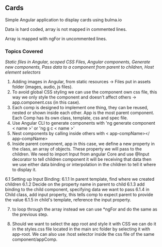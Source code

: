 ## Cards

Simple Angular application to display cards using bulma.io

Data is hard coded, array is not mapped in commented lines.

Array is mapped with ngFor in uncommented lines.

### Topics Covered

_Static files in Angular, scoped CSS Files, Angular components, Generate new components, Pass data to a component from parent to children, Host element selectors_

1. Adding images in Angular, from static resources -> Files put in assets folder (images, audio, js files).
2. To avoid global CSS styling we can use the component own css file, this way we only style the component and doesn't affect others -> app.component.css (in this case).
3. Each comp is designed to implement one thing, they can be reused, nested or shown inside each other. App is the most parent component. Each Comp has its own class, template, css and spec file.
4. Use Angular CLI to generate components with 'ng generate component < name >' or 'ng g c < name >'
5. Nest components by calling inside others with < app-compName></ app-compName>
6. Inside parent component, app in this case, we define a new property in the class, an array of objects. These property we will pass to the children. We need to import Input from angular Core and use @Input decorator to tell children component it will be receiving that data then we use either data binding or interpolation in the children to tell it where to display it.

6.1 Setting up Input Binding:
6.1.1 In parent template, find where we created children
6.1.2 Decide on the property name in parent to child
6.1.3 add binding to the child component, specifying data we want to pass
6.1.4 in Child class, add input property, this tells comp to expect parent to provide the value
6.1.5 in child's template, reference the input property.

7. to loop through the array instead we can use \*ngFor and do the same as the previous step.

8. Should we want to select the app root and style it with CSS we can do it in the styles.css file located in the main src folder by selecting it with app-root. We can also use :host selector inside the css file of the same component/appComp.
